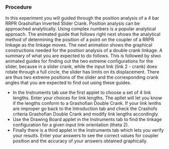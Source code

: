 ### Procedure
In this experiment you will guided through the position analysis of a 4 bar RRPR Grashofian Inverted Slider Crank.
Position analysis can be approached analytically. Using complex numbers is a popular analytical approach. The animated guide that follows right next shows the analytical method of determining the position of a point on the coupler of a RRPR linkage as the linkage moves. The next animation shows the graphical constructions needed for the position analysis of a double crank linkage. A summary of what you are expected to do follows. This is followed by stwo animated guides for finding out the two extreme configurations for the slider, because in a slider crank, while the input link (link 2 - crank) does rotate through a full circle, the slider has limits on its displacement. There are thus two extreme positions of the slider and the corresponding crank angles that you are expected to find out using these guides.

- In the Instruments tab use the first applet to choose a set of 4 link lengths. Enter your choices for link lengths. The apllet will let you know if the lengths conform to a Grashofian Double Crank. If your link lenths are improper go back to the Introduction tab and check the Crashofs criteria Grashofian Double Crank and modify link lengths accordingly.
- Use the Drawing Board applet in the Instruments tab to find the linkage configuration for a given input link orientation (theta 2).
- Finally there is a third applet in the Instruments tab which lets you verify your results. Enter your answers to see the correct values for coupler position and the accuracy of your answers obtained graphically.
